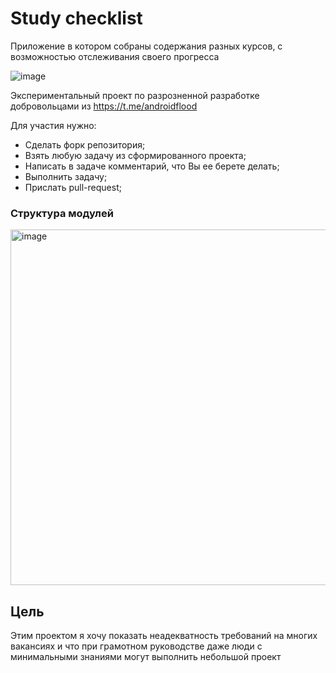 # Study checklist

Приложение в котором собраны содержания разных курсов, с возможностью отслеживания своего прогресса

![image](https://github.com/user-attachments/assets/d8430848-97e5-41be-a0ed-983fc7b2a8af)

Экспериментальный проект по разрозненной разработке добровольцами из https://t.me/androidflood

Для участия нужно:
 - Сделать форк репозитория;
 - Взять любую задачу из сформированного проекта; 
 - Написать в задаче комментарий, что Вы ее берете делать;
 - Выполнить задачу;
 - Прислать pull-request;

### Структура модулей
<img width="852" height="569" alt="image" src="https://github.com/user-attachments/assets/773dd15a-14ba-46e5-9459-fc131b8e7524" />


## Цель
Этим проектом я хочу показать неадекватность требований на многих вакансиях и что при грамотном руководстве даже люди с минимальными знаниями могут выполнить небольшой проект
